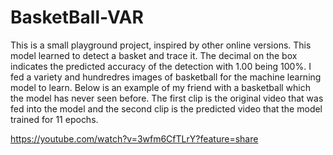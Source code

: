 # BasketBall-VAR

This is a small playground project, inspired by other online versions. This model learned to detect a basket and trace it. The decimal on the box indicates the predicted accuracy of the detection with 1.00 being 100%. I fed a variety and hundredres images of basketball for the machine learning model to learn. Below is an example of my friend with a basketball which the model has never seen before. The first clip is the original video that was fed into the model and the second clip is the predicted video that the model trained for 11 epochs.

https://youtube.com/watch?v=3wfm6CfTLrY?feature=share
